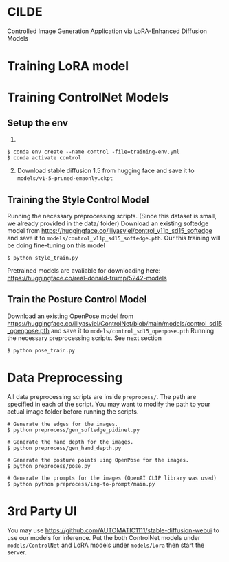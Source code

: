 # CILDE
Controlled Image Generation Application via LoRA-Enhanced Diffusion Models

# Training LoRA model


# Training ControlNet Models

## Setup the env
1.
```
$ conda env create --name control -file=training-env.yml
$ conda activate control
```
2. Download stable diffusion 1.5 from hugging face and save it to `models/v1-5-pruned-emaonly.ckpt`
## Training the Style Control Model
Running the necessary preprocessing scripts. (Since this dataset is small, we already provided in the data/ folder)
Download an existing softedge model from https://huggingface.co/lllyasviel/control_v11p_sd15_softedge and save it to `models/control_v11p_sd15_softedge.pth`. Our this training will be doing fine-tuning on this model
```
$ python style_train.py

```

Pretrained models are avaliable for downloading here: https://huggingface.co/real-donald-trump/5242-models

## Train the Posture Control Model
Download an existing OpenPose model from https://huggingface.co/lllyasviel/ControlNet/blob/main/models/control_sd15_openpose.pth and save it to `models/control_sd15_openpose.pth`
Running the necessary preprocessing scripts. See next section
```
$ python pose_train.py
```

# Data Preprocessing
All data preprocessing scripts are inside `preprocess/`. The path are specified in each of the script. You may want to modify the path to your actual image folder before running the scripts.

```
# Generate the edges for the images.
$ python preprocess/gen_softedge_pidinet.py
```
```
# Generate the hand depth for the images.
$ python preprocess/gen_hand_depth.py
```

```
# Generate the posture points uing OpenPose for the images.
$ python preprocess/pose.py
```

```
# Generate the prompts for the images (OpenAI CLIP library was used)
$ python python preprocess/img-to-prompt/main.py
```

# 3rd Party UI
You may use https://github.com/AUTOMATIC1111/stable-diffusion-webui to use our models for inference. 
Put the both ControlNet models under `models/ControlNet` and LoRA models under `models/Lora` then start the server. 
